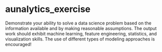 # aunalytics_exercise
Demonstrate your ability to solve a data science problem based on the information available and by making reasonable assumptions. The output work should exhibit machine learning, feature engineering, statistics, and visualization skills. The use of different types of modeling approaches is encouraged!
